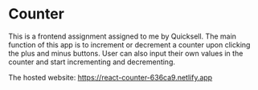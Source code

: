# Counter

This is a frontend assignment assigned to me by Quicksell. The main function of this app is to increment or decrement a counter upon clicking the plus and minus buttons. User can also input their own values in the counter and start incrementing and decrementing.

The hosted website: https://react-counter-636ca9.netlify.app
